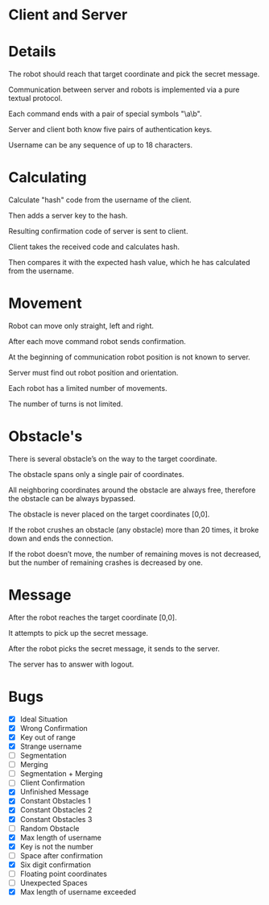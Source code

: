 # Client and Server

# Details

The robot should reach that target coordinate and pick the secret message.

Communication between server and robots is implemented via a pure textual protocol.

Each command ends with a pair of special symbols "\a\b".

Server and client both know five pairs of authentication keys.

Username can be any sequence of up to 18 characters.

# Calculating

Calculate "hash" code from the username of the client.

Then adds a server key to the hash.

Resulting confirmation code of server is sent to client.

Client takes the received code and calculates hash.

Then compares it with the expected hash value, which he has calculated from the username.

# Movement

Robot can move only straight, left and right.

After each move command robot sends confirmation.

At the beginning of communication robot position is not known to server.

Server must find out robot position and orientation.

Each robot has a limited number of movements.

The number of turns is not limited.

# Obstacle's

There is several obstacle’s on the way to the target coordinate.

The obstacle spans only a single pair of coordinates.

All neighboring coordinates around the obstacle are always free, therefore the obstacle can be always bypassed.

The obstacle is never placed on the target coordinates [0,0].

If the robot crushes an obstacle (any obstacle) more than 20 times, it broke down and ends the connection.

If the robot doesn’t move, the number of remaining moves is not decreased, but the number of remaining crashes is decreased by one.

# Message

After the robot reaches the target coordinate [0,0].

It attempts to pick up the secret message.

After the robot picks the secret message, it sends to the server.

The server has to answer with logout.

# Bugs

- [x]  Ideal Situation
- [x]  Wrong Confirmation
- [x]  Key out of range
- [x]  Strange username
- [ ]  Segmentation
- [ ]  Merging
- [ ]  Segmentation + Merging
- [ ]  Client Confirmation
- [x]  Unfinished Message
- [x]  Constant Obstacles 1
- [x]  Constant Obstacles 2
- [x]  Constant Obstacles 3
- [ ]  Random Obstacle
- [x]  Max length of username
- [x]  Key is not the number
- [ ]  Space after confirmation
- [x]  Six digit confirmation
- [ ]  Floating point coordinates
- [ ]  Unexpected Spaces
- [x]  Max length of username exceeded